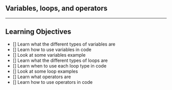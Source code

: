 ## Variables, loops, and operators

---

## Learning Objectives

- [] Learn what the different types of variables are
- [] Learn how to use variables in code
- [] Look at some variables example
- [] Learn what the different types of loops are
- [] Learn when to use  each loop type in code
- [] Look at some loop examples
- [] Learn what operators are
- [] Learn how to use operators in code
